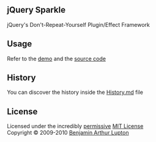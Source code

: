 ## jQuery Sparkle

jQuery's Don't-Repeat-Yourself Plugin/Effect Framework


## Usage

Refer to the [demo](http://balupton.github.com/jquery-sparkle/demo/) and the [source code](https://github.com/balupton/jquery-sparkle/tree/master/scripts/resources)


## History

You can discover the history inside the [History.md](https://github.com/balupton/jquery-sparkle/blob/master/History.md#files) file


## License

Licensed under the incredibly [permissive](http://en.wikipedia.org/wiki/Permissive_free_software_licence) [MIT License](http://creativecommons.org/licenses/MIT/)
<br/>Copyright &copy; 2009-2010 [Benjamin Arthur Lupton](http://balupton.com)